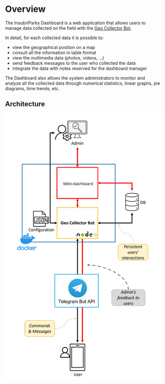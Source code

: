# Overview

The InsubriParks Dashboard is a web application that allows users to manage data collected on the field with the [Geo Collector Bot](https://github.com/opengeolab/geocollectorbot).  
  
In detail, for each collected data it is possible to:
- view the geographical position on a map
- consult all the information in table format
- view the multimedia data (photos, videos, ...)
- send feedback messages to the user who collected the data
- integrate the data with notes reserved for the dashboard manager

The Dashboard also allows the system administrators to monitor and analyze all the collected data through numerical statistics, linear graphs, pie diagrams, time trends, etc.

## Architecture

<img src="./img/Architecture.png" alt="Architecture" width="600"/>
